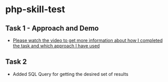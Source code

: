 # php-skill-test

## Task 1 - Approach and Demo
- [Please watch the video to get more information about how I completed the task and which approach I have used](https://www.loom.com/share/75f95664fb4f48a3b0349d4145123362?sid=6755d519-aa15-4593-b324-686e861db9c0)

## Task 2
- Added SQL Query for getting the desired set of results
